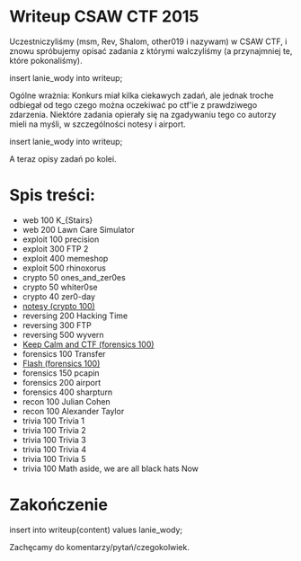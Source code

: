 # Writeup CSAW CTF 2015

Uczestniczyliśmy (msm, Rev, Shalom, other019 i nazywam) w CSAW CTF, i znowu spróbujemy opisać zadania z którymi walczyliśmy (a przynajmniej te, które pokonaliśmy).

insert lanie_wody into writeup;

Ogólne wrażnia:
Konkurs miał kilka ciekawych zadań, ale jednak troche odbiegał od tego czego można oczekiwać po ctf'ie z prawdziwego zdarzenia. Niektóre zadania opierały się na zgadywaniu tego co autorzy mieli na myśli, w szczególności notesy i airport.

insert lanie_wody into writeup;

A teraz opisy zadań po kolei.

# Spis treści:

* web 100 K_{Stairs}
* web 200 Lawn Care Simulator
* exploit 100 precision
* exploit 300 FTP 2
* exploit 400 memeshop
* exploit 500 rhinoxorus
* crypto 50 ones_and_zer0es
* crypto 50 whiter0se
* crypto 40 zer0-day
* [notesy (crypto 100)](crypto_100_notesy)
* reversing 200 Hacking Time
* reversing 300 FTP
* reversing 500 wyvern
* [Keep Calm and CTF (forensics 100)](forensics_100_keep_calm_and_ctf)
* forensics 100 Transfer
* [Flash (forensics 100)](forensics_100_flash)
* forensics 150 pcapin
* forensics 200 airport
* forensics 400 sharpturn
* recon 100 Julian Cohen
* recon 100 Alexander Taylor
* trivia 100 Trivia 1
* trivia 100 Trivia 2
* trivia 100 Trivia 3
* trivia 100 Trivia 4
* trivia 100 Trivia 5
* trivia 100 Math aside, we are all black hats Now

# Zakończenie

insert into writeup(content) values lanie_wody;

Zachęcamy do komentarzy/pytań/czegokolwiek.
